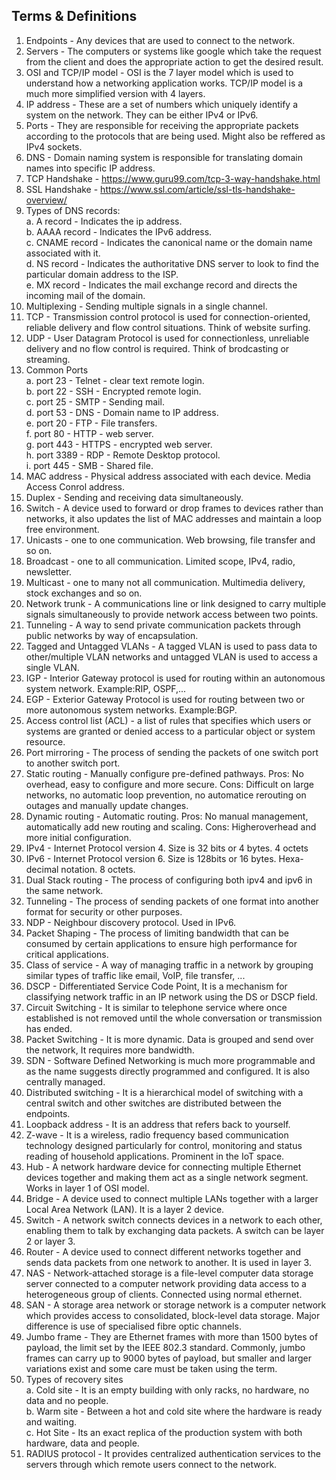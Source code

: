 <h2> Terms & Definitions </h2>

1. Endpoints - Any devices that are used to connect to the network.
2. Servers - The computers or systems like google which take the request from the client and does the appropriate action to get the desired result.
3. OSI and TCP/IP model - OSI is the 7 layer model which is used to understand how a networking application works. TCP/IP model is a much more simplified version with 4 layers.
4. IP address - These are a set of numbers which uniquely identify a system on the network. They can be either IPv4 or IPv6.
5. Ports - They are responsible for receiving the appropriate packets according to the protocols that are being used. Might also be reffered as IPv4 sockets.
6. DNS - Domain naming system is responsible for translating domain names into specific IP address.
7. TCP Handshake - https://www.guru99.com/tcp-3-way-handshake.html
8. SSL Handshake - https://www.ssl.com/article/ssl-tls-handshake-overview/
9. Types of DNS records: <br/>
  a. A record - Indicates the ip address. <br/>
  b. AAAA record - Indicates the IPv6 address. <br/>
  c. CNAME record - Indicates the canonical name or the domain name associated with it. <br/>
  d. NS record - Indicates the authoritative DNS server to look to find the particular domain address to the ISP.<br/>
  e. MX record - Indicates the mail exchange record and directs the incoming mail of the domain. <br/>
10. Multiplexing - Sending multiple signals in a single channel.
11. TCP - Transmission control protocol is used for connection-oriented, reliable delivery and flow control situations. Think of website surfing.
12. UDP - User Datagram Protocol is used for connectionless, unreliable delivery and no flow control is required. Think of brodcasting or streaming.
13. Common Ports <br/>
  a. port 23 - Telnet - clear text remote login. <br/>
  b. port 22 - SSH - Encrypted remote login. <br/>
  c. port 25 - SMTP - Sending mail. <br/>
  d. port 53 - DNS - Domain name to IP address. <br/>
  e. port 20 - FTP - File transfers. <br/>
  f. port 80 - HTTP - web server. <br/>
  g. port 443 - HTTPS - encrypted web server. <br/>
  h. port 3389 - RDP - Remote Desktop protocol. <br/>
  i. port 445 - SMB - Shared file. <br/>
14. MAC address - Physical address associated with each device. Media Access Conrol address.
15. Duplex - Sending and receiving data simultaneously.
16. Switch - A device used to forward or drop frames to devices rather than networks, it also updates the list of MAC addresses and maintain a loop free environment.
17. Unicasts - one to one communication. Web browsing, file transfer and so on. 
18. Broadcast - one to all communication. Limited scope, IPv4, radio, newsletter.
19. Multicast - one to many not all communication. Multimedia delivery, stock exchanges and so on.
20. Network trunk - A communications line or link designed to carry multiple signals simultaneously to provide network access between two points.
21. Tunneling - A way to send private communication packets through public networks by way of encapsulation.
22. Tagged and Untagged VLANs - A tagged VLAN is used to pass data to other/multiple VLAN networks and untagged VLAN is used to access a single VLAN.
23. IGP - Interior Gateway protocol is used for routing within an autonomous system network. Example:RIP, OSPF,...
24. EGP - Exterior Gateway Protocol is used for routing between two or more autonomous system networks. Example:BGP.
25. Access control list (ACL) - a list of rules that specifies which users or systems are granted or denied access to a particular object or system resource.
26. Port mirroring - The process of sending the packets of one switch port to another switch port.
27. Static routing - Manually configure pre-defined pathways. Pros: No overhead, easy to configure and more secure. Cons: Difficult on large networks, no automatic loop prevention, no automatice rerouting on outages and manually update changes.
28. Dynamic routing - Automatic routing. Pros: No manual management, automatically add new routing and scaling. Cons: Higheroverhead and more initial configuration.
29. IPv4 - Internet Protocol version 4. Size is 32 bits or 4 bytes. 4 octets
30. IPv6 - Internet Protocol version 6. Size is 128bits or 16 bytes. Hexa-decimal notation. 8 octets.
31. Dual Stack routing - The process of configuring both ipv4 and ipv6 in the same network.
32. Tunneling - The process of sending packets of one format into another format for security or other purposes.
33. NDP - Neighbour discovery protocol. Used in IPv6.
34. Packet Shaping - The process of limiting bandwidth that can be consumed by certain applications to ensure high performance for critical applications.
35. Class of service - A way of managing traffic in a network by grouping similar types of traffic like email, VoIP, file transfer, ...
36. DSCP - Differentiated Service Code Point, It is a mechanism for classifying network traffic in an IP network using the DS or DSCP field.
37. Circuit Switching - It is similar to telephone service where once established is not removed until the whole conversation or transmission has ended.
38. Packet Switching - It is more dynamic. Data is grouped and send over the network, It requires more bandwidth.
39. SDN - Software Defined Networking is much more programmable and as the name suggests directly programmed and configured. It is also centrally managed.
40. Distributed switching - It is a hierarchical model of switching with a central switch and other switches are distributed between the endpoints.
41. Loopback address - It is an address that refers back to yourself.
42. Z-wave - It is a wireless, radio frequency based communication technology designed particularly for control, monitoring and status reading of household applications. Prominent in the IoT space.
43. Hub - A network hardware device for connecting multiple Ethernet devices together and making them act as a single network segment. Works in layer 1 of OSI model.
44. Bridge - A device used to connect multiple LANs together with a larger Local Area Network (LAN). It is a layer 2 device.
45. Switch - A network switch connects devices in a network to each other, enabling them to talk by exchanging data packets. A switch can be layer 2 or layer 3.
46. Router - A device used to connect different networks together and sends data packets from one network to another. It is used in layer 3.
47. NAS - Network-attached storage is a file-level computer data storage server connected to a computer network providing data access to a heterogeneous group of clients. Connected using normal ethernet.
48. SAN - A storage area network or storage network is a computer network which provides access to consolidated, block-level data storage. Major difference is use of specialised fibre optic channels.
49. Jumbo frame - They are Ethernet frames with more than 1500 bytes of payload, the limit set by the IEEE 802.3 standard. Commonly, jumbo frames can carry up to 9000 bytes of payload, but smaller and larger variations exist and some care must be taken using the term.
50. Types of recovery sites <br/>
 a. Cold site - It is an empty building with only racks, no hardware, no data and no people. <br/>
 b. Warm site - Between a hot and cold site where the hardware is ready and waiting. <br/>
 c. Hot Site - Its an exact replica of the production system with both hardware, data and people. <br/>
51. RADIUS protocol - It provides centralized authentication services to the servers through which remote users connect to the network.
 
